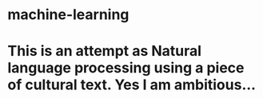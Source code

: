 # machine-learning
# This is an attempt as Natural language processing using a piece of cultural text.  Yes I am ambitious...
